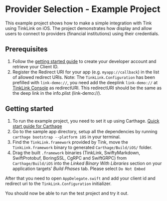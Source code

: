 # Provider Selection - Example Project 

This example project shows how to make a simple integration with Tink using TinkLink on iOS. The project demonstrates how display and allow users to connect to providers (financial institutions) using their credentials. 

## Prerequisites

1. Follow the [getting started guide](https://docs.tink.com/resources/getting-started/set-up-your-account) to create your developer account and retrieve your Client ID.
2. Register the Redirect URI for your app (e.g. `myapp://callback`) in the list of allowed redirect URIs.
Note: The `TinkLink.Configuration` has been prefilled with `link-demo://`, you need add the deeplink  `link-demo://` at [TinkLink Console](`https://console.tink.com`)  as redirectURI. This redirectURI should be the same as the deep link in the info.plist (link-demo://).

## Getting started

1. To run the example project, you need to set it up using Carthage. [Quick start guide for Carthage](https://github.com/Carthage/Carthage#quick-start)
1. Go to the sample app directory, setup all the dependencies by running `carthage bootstrap --platform iOS` in your terminal.
1. Find the `TinkLink.framework` provided by Tink, move the `TinkLink.framework` binary to generated `Carthage/Build/iOS/` folder.
1. Drag the built `.framework` binaries (TinkLink, SwiftyMarkdown, SwiftProtobuf, BoringSSL, CgRPC and SwiftGRPC) from `Carthage/Build/iOS` into the _Linked Binary With Libraries_ section on your application targets’ _Build Phases_ tab. Please select `Do Not Embed`

After that you need to open `AppDelegate.swift` and add your client id and redirect uri to the `TinkLink.Configuration` initializer.

You should now be able to run the test project and try it out.
